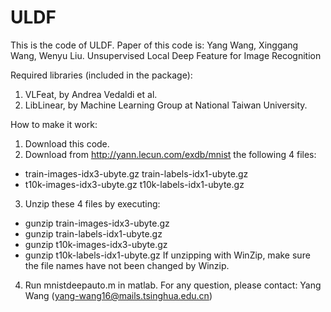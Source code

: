 # ULDF
This is the code of ULDF. Paper of this code is: Yang Wang, Xinggang Wang, Wenyu Liu. Unsupervised Local Deep Feature for Image Recognition

Required libraries (included in the package):
1. VLFeat, by Andrea Vedaldi et al. 
2. LibLinear, by Machine Learning Group at National Taiwan University. 

How to make it work:
1. Download this code.
2. Download from http://yann.lecun.com/exdb/mnist the following 4 files:
* train-images-idx3-ubyte.gz train-labels-idx1-ubyte.gz
* t10k-images-idx3-ubyte.gz t10k-labels-idx1-ubyte.gz 
3. Unzip these 4 files by executing:
* gunzip train-images-idx3-ubyte.gz
* gunzip train-labels-idx1-ubyte.gz
* gunzip t10k-images-idx3-ubyte.gz
* gunzip t10k-labels-idx1-ubyte.gz 
If unzipping with WinZip, make sure the file names have not been
changed by Winzip. 
4. Run mnistdeepauto.m in matlab.
For any question, please contact: Yang Wang (yang-wang16@mails.tsinghua.edu.cn)
